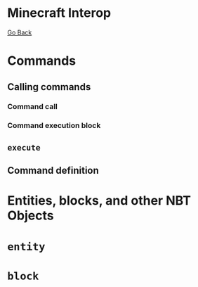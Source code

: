Minecraft Interop
====
[Go Back](./spec.md)

# Commands

## Calling commands

### Command call
### Command execution block

## `execute`

## Command definition

# Entities, blocks, and other NBT Objects

# `entity`

# `block`

